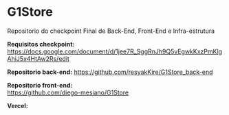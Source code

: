 # G1Store
Repositorio do checkpoint Final de Back-End, Front-End e Infra-estrutura

**Requisitos checkpoint:**
https://docs.google.com/document/d/1jee7R_SggRnJh9Q5vEgwkKxzPmKlgAhiJ5x4HtAw2Rs/edit 

**Repositorio back-end:**
https://github.com/resyakKire/G1Store_back-end 

**Repositorio front-end:**  
https://github.com/diego-mesiano/G1Store

**Vercel:** 
